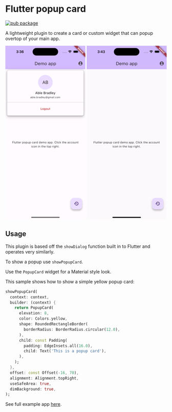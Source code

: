 # Flutter popup card

[![pub package](https://img.shields.io/pub/v/flutter_popup_card.svg)](https://pub.dev/packages/flutter_popup_card)

A lightweight plugin to create a card or custom widget that can popup overtop of your main app.

![Mobile example image](https://github.com/jacksoncurrie/flutter_popup_card/blob/main/.docs/mobile-image.png?raw=true)
![Mobile example recording](https://github.com/jacksoncurrie/flutter_popup_card/blob/main/.docs/mobile-recording.gif?raw=true)

## Usage

This plugin is based off the `showDialog` function built in to Flutter and operates very similarly.

To show a popup use `showPopupCard`.

Use the `PopupCard` widget for a Material style look.

This sample shows how to show a simple yellow popup card:

```dart
showPopupCard(
  context: context,
  builder: (context) {
    return PopupCard(
      elevation: 8,
      color: Colors.yellow,
      shape: RoundedRectangleBorder(
        borderRadius: BorderRadius.circular(12.0),
      ),
      child: const Padding(
        padding: EdgeInsets.all(16.0),
        child: Text('This is a popup card'),
      ),
    );
  },
  offset: const Offset(-16, 70),
  alignment: Alignment.topRight,
  useSafeArea: true,
  dimBackground: true,
);
```

See full example app [here](https://github.com/jacksoncurrie/flutter_popup_card/tree/main/example).
